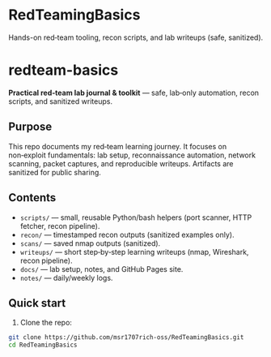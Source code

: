 # RedTeamingBasics
Hands-on red‑team tooling, recon scripts, and lab writeups (safe, sanitized).

# redteam-basics

**Practical red‑team lab journal & toolkit** — safe, lab‑only automation, recon scripts, and sanitized writeups.

## Purpose
This repo documents my red‑team learning journey. It focuses on non‑exploit fundamentals: lab setup, reconnaissance automation, network scanning, packet captures, and reproducible writeups. Artifacts are sanitized for public sharing.

## Contents
- `scripts/` — small, reusable Python/bash helpers (port scanner, HTTP fetcher, recon pipeline).
- `recon/` — timestamped recon outputs (sanitized examples only).
- `scans/` — saved nmap outputs (sanitized).
- `writeups/` — short step‑by‑step learning writeups (nmap, Wireshark, recon pipeline).
- `docs/` — lab setup, notes, and GitHub Pages site.
- `notes/` — daily/weekly logs.

## Quick start
1. Clone the repo:
```bash
git clone https://github.com/msr1707rich-oss/RedTeamingBasics.git
cd RedTeamingBasics
